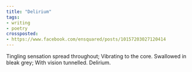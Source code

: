 ```yaml
---
title: "Delirium"
tags:
- writing
- poetry
crossposted:
- https://www.facebook.com/ensquared/posts/10157203027120414
---
```

Tingling sensation spread throughout;
Vibrating to the core.
Swallowed in bleak grey;
With vision tunnelled.
Delirium.
